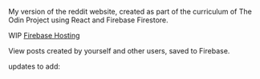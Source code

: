 My version of the reddit website, created as part of the curriculum of The Odin Project using React and Firebase Firestore.

WIP
[Firebase Hosting](redrit-75871.web.app)

View posts created by yourself and other users, saved to Firebase.

updates to add:
